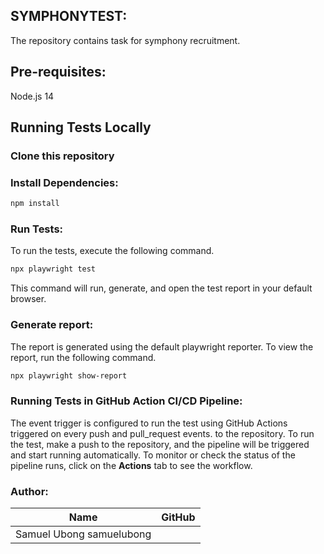## SYMPHONYTEST:

The repository contains task for symphony recruitment.

## Pre-requisites:

Node.js 14

## Running Tests Locally

### Clone this repository


### Install Dependencies:

```bash
npm install
```

### Run Tests:

To run the tests, execute the following command.

```bash
npx playwright test
```

This command will run, generate, and open the test report in your default browser.

### Generate report:

The report is generated using the default playwright reporter. To view the report, run the following command.

```bash
npx playwright show-report
```

### Running Tests in GitHub Action CI/CD Pipeline:

 The event trigger is configured to run the test using GitHub Actions triggered on every push and pull_request events. to the repository.
To run the test, make a push to the repository, and the pipeline will be triggered and start running automatically.
To monitor or check the status of the pipeline runs, click on the **Actions** tab to see the workflow.

### Author:

| Name           | GitHub       | 
| -------------- | ------------ | 
| Samuel Ubong     samuelubong
```

```
